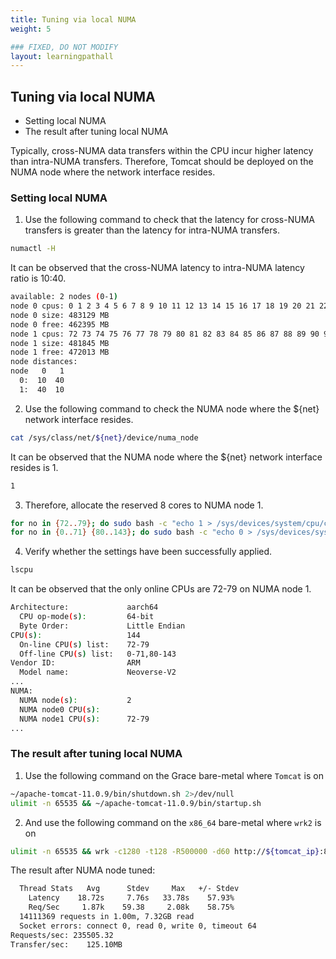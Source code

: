 ```yaml
---
title: Tuning via local NUMA
weight: 5

### FIXED, DO NOT MODIFY
layout: learningpathall
---
```


## Tuning via local NUMA
- Setting local NUMA
- The result after tuning local NUMA

Typically, cross-NUMA data transfers within the CPU incur higher latency than intra-NUMA transfers. Therefore, Tomcat should be deployed on the NUMA node where the network interface resides.

### Setting local NUMA

1. Use the following command to check that the latency for cross-NUMA transfers is greater than the latency for intra-NUMA transfers.
```bash
numactl -H
```

It can be observed that the cross-NUMA latency to intra-NUMA latency ratio is 10:40.
```bash
available: 2 nodes (0-1)
node 0 cpus: 0 1 2 3 4 5 6 7 8 9 10 11 12 13 14 15 16 17 18 19 20 21 22 23 24 25 26 27 28 29 30 31 32 33 34 35 36 37 38 39 40 41 42 43 44 45 46 47 48 49 50 51 52 53 54 55 56 57 58 59 60 61 62 63 64 65 66 67 68 69 70 71
node 0 size: 483129 MB
node 0 free: 462395 MB
node 1 cpus: 72 73 74 75 76 77 78 79 80 81 82 83 84 85 86 87 88 89 90 91 92 93 94 95 96 97 98 99 100 101 102 103 104 105 106 107 108 109 110 111 112 113 114 115 116 117 118 119 120 121 122 123 124 125 126 127 128 129 130 131 132 133 134 135 136 137 138 139 140 141 142 143
node 1 size: 481845 MB
node 1 free: 472013 MB
node distances:
node   0   1
  0:  10  40
  1:  40  10
```

2. Use the following command to check the NUMA node where the ${net} network interface resides.
```bash
cat /sys/class/net/${net}/device/numa_node
```
It can be observed that the NUMA node where the ${net} network interface resides is 1.
```bash
1
```

3. Therefore, allocate the reserved 8 cores to NUMA node 1.
```bash
for no in {72..79}; do sudo bash -c "echo 1 > /sys/devices/system/cpu/cpu${no}/online"; done
for no in {0..71} {80..143}; do sudo bash -c "echo 0 > /sys/devices/system/cpu/cpu${no}/online"; done
```

4. Verify whether the settings have been successfully applied.
```bash
lscpu
```

It can be observed that the only online CPUs are 72-79 on NUMA node 1.
```bash
Architecture:             aarch64
  CPU op-mode(s):         64-bit
  Byte Order:             Little Endian
CPU(s):                   144
  On-line CPU(s) list:    72-79
  Off-line CPU(s) list:   0-71,80-143
Vendor ID:                ARM
  Model name:             Neoverse-V2
...
NUMA:
  NUMA node(s):           2
  NUMA node0 CPU(s):
  NUMA node1 CPU(s):      72-79
...
```

### The result after tuning local NUMA

1. Use the following command on the Grace bare-metal where `Tomcat` is on
```bash
~/apache-tomcat-11.0.9/bin/shutdown.sh 2>/dev/null
ulimit -n 65535 && ~/apache-tomcat-11.0.9/bin/startup.sh
```

2. And use the following command on the `x86_64` bare-metal where `wrk2` is on
```bash
ulimit -n 65535 && wrk -c1280 -t128 -R500000 -d60 http://${tomcat_ip}:8080/examples/servlets/servlet/HelloWorldExample
```

The result after NUMA node tuned:
```bash
  Thread Stats   Avg      Stdev     Max   +/- Stdev
    Latency    18.72s     7.76s   33.78s    57.93%
    Req/Sec     1.87k    59.38     2.08k    58.75%
  14111369 requests in 1.00m, 7.32GB read
  Socket errors: connect 0, read 0, write 0, timeout 64
Requests/sec: 235505.32
Transfer/sec:    125.10MB
```
